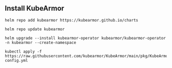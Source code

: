 ## Install KubeArmor

    helm repo add kubearmor https://kubearmor.github.io/charts

    helm repo update kubearmor

    helm upgrade --install kubearmor-operator kubearmor/kubearmor-operator -n kubearmor --create-namespace

    kubectl apply -f https://raw.githubusercontent.com/kubearmor/KubeArmor/main/pkg/KubeArmorOperator/config/samples/sample-config.yml 




    